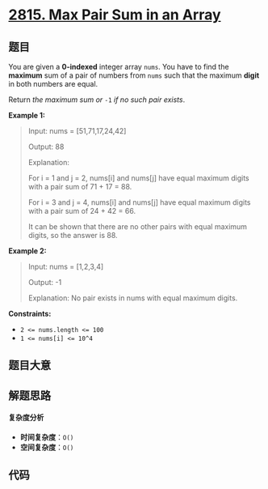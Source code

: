 # [2815. Max Pair Sum in an Array](https://leetcode.com/problems/max-pair-sum-in-an-array/)

## 题目

You are given a **0-indexed** integer array `nums`. You have to find the
**maximum** sum of a pair of numbers from `nums` such that the maximum
**digit** in both numbers are equal.

Return _the maximum sum or_ `-1` _if no such pair exists_.

**Example 1:**

> Input: nums = [51,71,17,24,42]
>
> Output: 88
>
> Explanation:
>
> For i = 1 and j = 2, nums[i] and nums[j] have equal maximum digits with a pair sum of 71 + 17 = 88.
>
> For i = 3 and j = 4, nums[i] and nums[j] have equal maximum digits with a pair sum of 24 + 42 = 66.
>
> It can be shown that there are no other pairs with equal maximum digits, so the answer is 88.

**Example 2:**

> Input: nums = [1,2,3,4]
>
> Output: -1
>
> Explanation: No pair exists in nums with equal maximum digits.

**Constraints:**

- `2 <= nums.length <= 100`
- `1 <= nums[i] <= 10^4`

## 题目大意

## 解题思路

#### 复杂度分析

- **时间复杂度**：`O()`
- **空间复杂度**：`O()`

## 代码

```javascript

```
